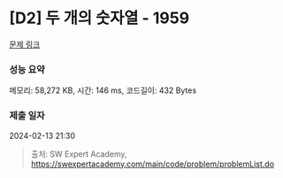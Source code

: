 # [D2] 두 개의 숫자열 - 1959 

[문제 링크](https://swexpertacademy.com/main/code/problem/problemDetail.do?contestProbId=AV5PpoFaAS4DFAUq) 

### 성능 요약

메모리: 58,272 KB, 시간: 146 ms, 코드길이: 432 Bytes

### 제출 일자

2024-02-13 21:30



> 출처: SW Expert Academy, https://swexpertacademy.com/main/code/problem/problemList.do